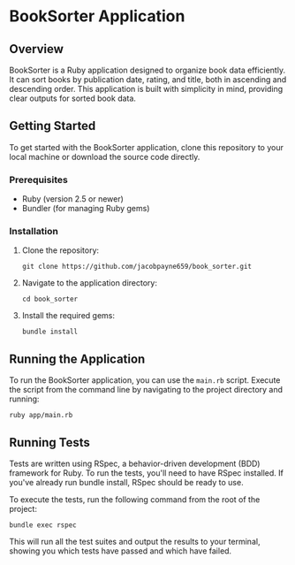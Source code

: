 # BookSorter Application

## Overview

BookSorter is a Ruby application designed to organize book data efficiently. It can sort books by publication date, rating, and title, both in ascending and descending order. This application is built with simplicity in mind, providing clear outputs for sorted book data.

## Getting Started

To get started with the BookSorter application, clone this repository to your local machine or download the source code directly.

### Prerequisites

- Ruby (version 2.5 or newer)
- Bundler (for managing Ruby gems)

### Installation

1. Clone the repository:
   ```
   git clone https://github.com/jacobpayne659/book_sorter.git
   ```

2. Navigate to the application directory:
   ```
   cd book_sorter
   ```

3. Install the required gems:
   ```
   bundle install
   ```

## Running the Application

To run the BookSorter application, you can use the `main.rb` script. Execute the script from the command line by navigating to the project directory and running:

```
ruby app/main.rb
```

## Running Tests
Tests are written using RSpec, a behavior-driven development (BDD) framework for Ruby. To run the tests, you'll need to have RSpec installed. If you've already run bundle install, RSpec should be ready to use.

To execute the tests, run the following command from the root of the project:

```
bundle exec rspec
```
This will run all the test suites and output the results to your terminal, showing you which tests have passed and which have failed.

